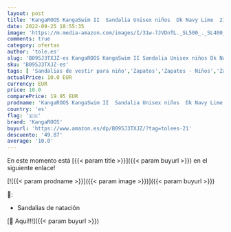 ```yaml
---
layout: post
title: 'KangaROOS KangaSwim II  Sandalia Unisex niños  Dk Navy Lime  21 EU'
date: 2022-09-25 18:55:35
image: 'https://m.media-amazon.com/images/I/31w-7JVDnTL._SL500_._SL400_.jpg'
comments: true
category: ofertas
author: 'tole.es'
slug: 'B095J3TXJZ-es KangaROOS KangaSwim II Sandalia Unisex niños Dk Navy Lime...'
sku: 'B095J3TXJZ-es'
tags: [ 'Sandalias de vestir para niño','Zapatos','Zapatos - Niños','Zapatos y complementos','kangaroos','sandalia','🇪🇸', ]
actualPrice: 10.0 EUR
currency: EUR
price: 10.0
comparePrice: 19.95 EUR
prodname: 'KangaROOS KangaSwim II  Sandalia Unisex niños  Dk Navy Lime  21 EU'
country: 'es'
flag: '🇪🇸'
brand: 'KangaROOS'
buyurl: 'https://www.amazon.es/dp/B095J3TXJZ/?tag=tolees-21'
descuento: '49.87'
average: '10.0'
---
```


En este momento está [{{< param title >}}]({{< param buyurl >}}) en el siguiente enlace!

[![{{< param prodname >}}]({{< param image >}})]({{< param buyurl >}})

🔎:

- Sandalias de natación

[🛒 Aquí!!!]({{< param buyurl >}})
